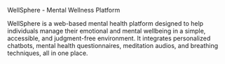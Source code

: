 WellSphere - Mental Wellness Platform

WellSphere is a web-based mental health platform designed to help individuals manage their emotional and mental wellbeing in a simple, accessible, and judgment-free environment.
It integrates personalized chatbots, mental health questionnaires, meditation audios, and breathing techniques, all in one place.

